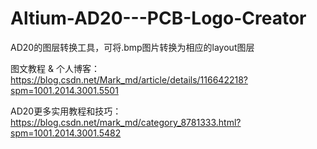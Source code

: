 # Altium-AD20---PCB-Logo-Creator
AD20的图层转换工具，可将.bmp图片转换为相应的layout图层

图文教程 & 个人博客：https://blog.csdn.net/Mark_md/article/details/116642218?spm=1001.2014.3001.5501

AD20更多实用教程和技巧：https://blog.csdn.net/mark_md/category_8781333.html?spm=1001.2014.3001.5482
